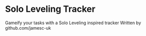 # Solo Leveling Tracker
 Gameify your tasks with a Solo Leveling inspired tracker
 Written by github.com/jamesc-uk
